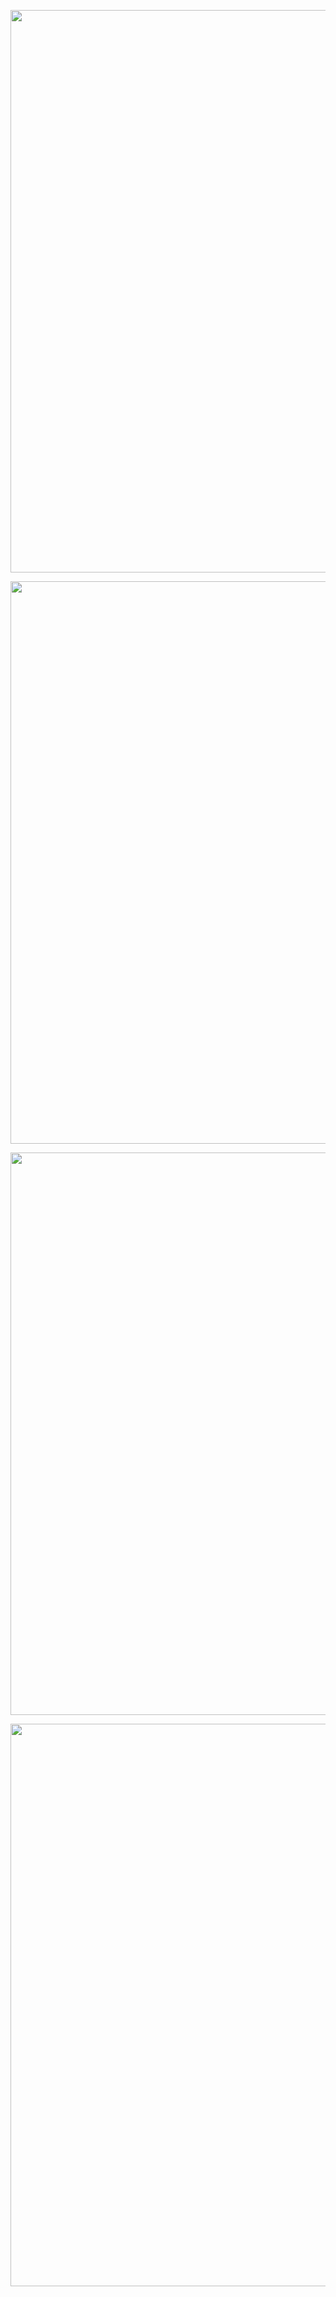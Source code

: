 
<p align="center">
  <img src=""  width="900"/>
 </p>

<p align="center">
  <img src=""  width="900"/>
 </p>
 <p align="center">
  <img src=""  width="900"/>
 </p>
 <p align="center">
  <img src=""  width="900"/>
 </p>
